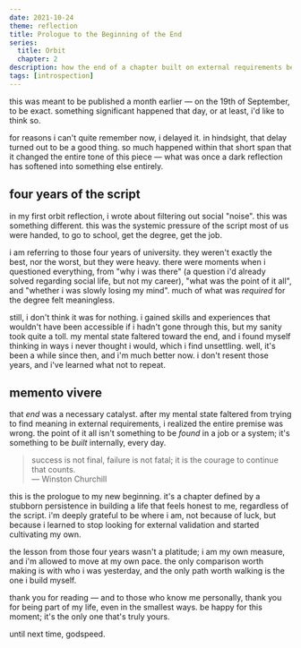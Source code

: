 ```yaml
---
date: 2021-10-24
theme: reflection
title: Prologue to the Beginning of the End
series:
  title: Orbit
  chapter: 2
description: how the end of a chapter built on external requirements became the prologue to one built on an internal compass.
tags: [introspection]
---
```


this was meant to be published a month earlier — on the 19th of September, to be exact. something significant happened that day, or at least, i'd like to think so.

for reasons i can't quite remember now, i delayed it. in hindsight, that delay turned out to be a good thing. so much happened within that short span that it changed the entire tone of this piece — what was once a dark reflection has softened into something else entirely.

## four years of the script

in my first orbit reflection, i wrote about filtering out social "noise". this was something different. this was the systemic pressure of the script most of us were handed, to go to school, get the degree, get the job.

i am referring to those four years of university. they weren't exactly the best, nor the worst, but they were heavy. there were moments when i questioned everything, from "why i was there" (a question i'd already solved regarding social life, but not my career), "what was the point of it all", and "whether i was slowly losing my mind". much of what was *required* for the degree felt meaningless.

still, i don't think it was for nothing. i gained skills and experiences that wouldn't have been accessible if i hadn't gone through this, but my sanity took quite a toll. my mental state faltered toward the end, and i found myself thinking in ways i never thought i would, which i find unsettling. well, it's been a while since then, and i'm much better now. i don't resent those years, and i've learned what not to repeat.

## memento vivere

that *end* was a necessary catalyst. after my mental state faltered from trying to find meaning in external requirements, i realized the entire premise was wrong. the point of it all isn't something to be *found* in a job or a system; it's something to be *built* internally, every day.

> success is not final, failure is not fatal; it is the courage to continue that counts. \
> — Winston Churchill

this is the prologue to my new beginning. it's a chapter defined by a stubborn persistence in building a life that feels honest to me, regardless of the script. i'm deeply grateful to be where i am, not because of luck, but because i learned to stop looking for external validation and started cultivating my own.

the lesson from those four years wasn't a platitude; i am my own measure, and i'm allowed to move at my own pace. the only comparison worth making is with who i was yesterday, and the only path worth walking is the one i build myself.

thank you for reading — and to those who know me personally, thank you for being part of my life, even in the smallest ways. be happy for this moment; it's the only one that's truly yours.

until next time, godspeed.
